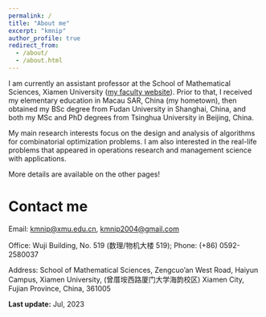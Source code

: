 ```yaml
---
permalink: /
title: "About me"
excerpt: "kmnip"
author_profile: true
redirect_from: 
  - /about/
  - /about.html
---
```


I am currently an assistant professor at the School of Mathematical Sciences, Xiamen University ([my faculty website](https://math.xmu.edu.cn/info/1083/6957.htm)). Prior to that, I received my elementary education in Macau SAR, China (my hometown), then obtained my BSc degree from Fudan University in Shanghai, China, and both my MSc and PhD degrees from Tsinghua University in Beijing, China.
<!--<img src="map.png" width=30% height=30%>-->
<!--![](map.png)-->

​My main research interests focus on the design and analysis of algorithms for combinatorial optimization problems. I am also interested in the real-life problems that appeared in operations research and management science with applications. 

More details are available on the other pages!

Contact me
======
Email: [kmnip@xmu.edu.cn](mailto:kmnip@xmu.edu.cn), [kmnip2004@gmail.com](mailto:kmnip2004@gmail)

Office: Wuji Building, No. 519 (数理/物机大楼 519); Phone: (+86) 0592-2580037

Address: School of Mathematical Sciences, Zengcuo’an West Road, Haiyun Campus, Xiamen University, (曾厝垵西路厦门大学海韵校区)
Xiamen City, Fujian Province, China, 361005

**Last update:** Jul, 2023
